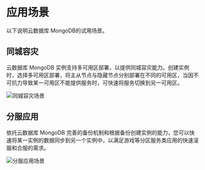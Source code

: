 # 应用场景

以下说明云数据库 MongoDB的试用场景。

## 同城容灾
云数据库 MongoDB 实例支持多可用区部署，以提供同城容灾能力。创建实例时，选择多可用区部署，将主从节点与隐藏节点分别部署在不同的可用区，当因不可抗力导致某一可用区不能提供服务时，可快速将服务切换到另一可用区。

![同城容灾场景](https://github.com/jdcloudcom/cn/blob/master/image/mongodb/mogno-001.png)


## 分服应用
依托云数据库 MongoDB 完善的备份机制和根据备份创建实例的能力，您可以快速将某一实例的数据同步到另一个实例中，以满足游戏等分区服务类应用的快速滚服和合服的需求。

![分服应用场景](https://github.com/jdcloudcom/cn/blob/master/image/mongodb/mongo-002.png)

